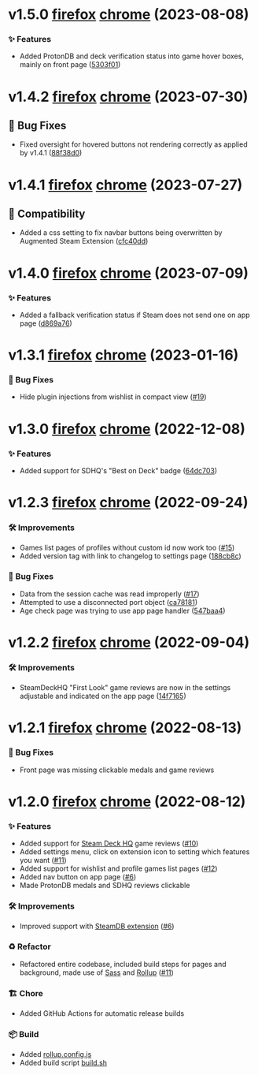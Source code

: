 # v1.5.0 [firefox][firefox-v1.5.0] [chrome][chrome-v1.5.0] (2023-08-08)
[firefox-v1.5.0]: https://github.com/cptpiepmatz/great-on-deck-search/releases/tag/v1.5.0%2Bfirefox
[chrome-v1.5.0]: https://github.com/cptpiepmatz/great-on-deck-search/releases/tag/v1.5.0%2Bchrome

### ✨ Features

- Added ProtonDB and deck verification status into game hover boxes, mainly on front page
  ([5303f01](https://github.com/cptpiepmatz/great-on-deck-search/commit/5303f01293fa27e76fe368935d366c310f5adec9))


# v1.4.2 [firefox][firefox-v1.4.2] [chrome][chrome-v1.4.1] (2023-07-30)
[firefox-v1.4.2]: https://github.com/cptpiepmatz/great-on-deck-search/releases/tag/v1.4.2%2Bfirefox
[chrome-v1.4.2]: https://github.com/cptpiepmatz/great-on-deck-search/releases/tag/v1.4.2%2Bchrome

## 🐛 Bug Fixes

- Fixed oversight for hovered buttons not rendering correctly as applied by v1.4.1 
  ([88f38d0](https://github.com/cptpiepmatz/great-on-deck-search/commit/88f38d07040e5c091d2d6367a0486fa8355266a1))


# v1.4.1 [firefox][firefox-v1.4.1] [chrome][chrome-v1.4.1] (2023-07-27)
[firefox-v1.4.1]: https://github.com/cptpiepmatz/great-on-deck-search/releases/tag/v1.4.1%2Bfirefox
[chrome-v1.4.1]: https://github.com/cptpiepmatz/great-on-deck-search/releases/tag/v1.4.1%2Bchrome

## 🤝 Compatibility

- Added a css setting to fix navbar buttons being overwritten by Augmented Steam Extension
  ([cfc40dd](https://github.com/cptpiepmatz/great-on-deck-search/commit/cfc40ddcce6f9934897e9e29500e173584dc6b29))


# v1.4.0 [firefox][firefox-v1.4.0] [chrome][chrome-v1.4.0] (2023-07-09)
[firefox-v1.4.0]: https://github.com/cptpiepmatz/great-on-deck-search/releases/tag/v1.4.0%2Bfirefox
[chrome-v1.4.0]: https://github.com/cptpiepmatz/great-on-deck-search/releases/tag/v1.4.0%2Bchrome

### ✨ Features

- Added a fallback verification status if Steam does not send one on app page
  ([d869a76](https://github.com/cptpiepmatz/great-on-deck-search/commit/d869a764b104f590b8db40ff57e3f78377934d40))


# v1.3.1 [firefox][firefox-v1.3.1] [chrome][chrome-v1.3.1] (2023-01-16)
[firefox-v1.3.1]: https://github.com/cptpiepmatz/great-on-deck-search/releases/tag/v1.3.1%2Bfirefox
[chrome-v1.3.1]: https://github.com/cptpiepmatz/great-on-deck-search/releases/tag/v1.3.1%2Bchrome

### 🐛 Bug Fixes

- Hide plugin injections from wishlist in compact view
  ([#19](https://github.com/cptpiepmatz/great-on-deck-search/pull/19))


# v1.3.0 [firefox][firefox-v1.3.0] [chrome][chrome-v1.3.0] (2022-12-08)
[firefox-v1.3.0]: https://github.com/cptpiepmatz/great-on-deck-search/releases/tag/v1.3.0%2Bfirefox
[chrome-v1.3.0]: https://github.com/cptpiepmatz/great-on-deck-search/releases/tag/v1.3.0%2Bchrome

### ✨ Features

- Added support for SDHQ's "Best on Deck" badge
  ([64dc703](https://github.com/cptpiepmatz/great-on-deck-search/commit/64dc7031c86fdf2914ec691fe2dec0b407331bd4))


# v1.2.3 [firefox][firefox-v1.2.3] [chrome][chrome-v1.2.3] (2022-09-24)
[firefox-v1.2.3]: https://github.com/cptpiepmatz/great-on-deck-search/releases/tag/v1.2.3%2Bfirefox
[chrome-v1.2.3]: https://github.com/cptpiepmatz/great-on-deck-search/releases/tag/v1.2.3%2Bchrome

### 🛠️ Improvements

- Games list pages of profiles without custom id now work too 
  ([#15](https://github.com/cptpiepmatz/great-on-deck-search/pull/15))
- Added version tag with link to changelog to settings page
  ([188cb8c](https://github.com/cptpiepmatz/great-on-deck-search/commit/188cb8c2e69bdb63a7c5408b85a830b01389f66b))

### 🐛 Bug Fixes

- Data from the session cache was read improperly 
  ([#17](https://github.com/cptpiepmatz/great-on-deck-search/pull/17))
- Attempted to use a disconnected port object
  ([ca78181](https://github.com/cptpiepmatz/great-on-deck-search/commit/ca781810a5f5952ec35360d468b35d6ff8f7ddbb))
- Age check page was trying to use app page handler
  ([547baa4](https://github.com/cptpiepmatz/great-on-deck-search/commit/547baa4a5a8948a48db9192d6693f1b6885ee326))


# v1.2.2 [firefox][firefox-v1.2.2] [chrome][chrome-v1.2.2] (2022-09-04)
[firefox-v1.2.2]: https://github.com/cptpiepmatz/great-on-deck-search/releases/tag/v1.2.2%2Bfirefox
[chrome-v1.2.2]: https://github.com/cptpiepmatz/great-on-deck-search/releases/tag/v1.2.2%2Bchrome

### 🛠️ Improvements

- SteamDeckHQ "First Look" game reviews are now in the settings adjustable and 
  indicated on the app page
  ([14f7165](https://github.com/cptpiepmatz/great-on-deck-search/commit/14f7165cd05fe7202a27d174307c9e8d2cd1cf7c))


# v1.2.1 [firefox][firefox-v1.2.1] [chrome][chrome-v1.2.1] (2022-08-13)
[firefox-v1.2.1]: https://github.com/cptpiepmatz/great-on-deck-search/releases/tag/v1.2.1%2Bfirefox
[chrome-v1.2.1]: https://github.com/cptpiepmatz/great-on-deck-search/releases/tag/v1.2.1%2Bchrome

### 🐛 Bug Fixes

- Front page was missing clickable medals and game reviews


# v1.2.0 [firefox][firefox-v1.2.0] [chrome][chrome-v1.2.0] (2022-08-12)
[firefox-v1.2.0]: https://github.com/cptpiepmatz/great-on-deck-search/releases/tag/v1.2.0%2Bfirefox
[chrome-v1.2.0]: https://github.com/cptpiepmatz/great-on-deck-search/releases/tag/v1.2.0%2Bchrome

### ✨ Features

- Added support for [Steam Deck HQ](https://steamdeckhq.com/game-reviews/) game reviews
  ([#10](https://github.com/cptpiepmatz/great-on-deck-search/pull/10))
- Added settings menu, click on extension icon to setting which features you want
  ([#11](https://github.com/cptpiepmatz/great-on-deck-search/pull/11))
- Added support for wishlist and profile games list pages
  ([#12](https://github.com/cptpiepmatz/great-on-deck-search/pull/11))
- Added nav button on app page
  ([#6](https://github.com/cptpiepmatz/great-on-deck-search/pull/6))
- Made ProtonDB medals and SDHQ reviews clickable

### 🛠️ Improvements

- Improved support with [SteamDB extension](https://steamdb.info/extension/)
  ([#6](https://github.com/cptpiepmatz/great-on-deck-search/pull/6))

### ♻️ Refactor

- Refactored entire codebase, included build steps for pages and background, 
  made use of [Sass](https://sass-lang.com) and [Rollup](https://www.rollupjs.org)
  ([#11](https://github.com/cptpiepmatz/great-on-deck-search/pull/11))

### 🏗 Chore

- Added GitHub Actions for automatic release builds

### 📦 Build

- Added [rollup.config.js](https://github.com/cptpiepmatz/great-on-deck-search/blob/main/rollup.config.js)
- Added build script [build.sh](https://github.com/cptpiepmatz/great-on-deck-search/blob/main/build.sh)

